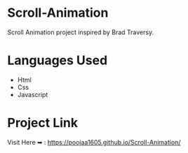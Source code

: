 # Scroll-Animation
Scroll Animation project inspired by Brad Traversy. 
# Languages Used
- Html
- Css
- Javascript 
# Project Link
Visit Here ➡ : https://poojaa1605.github.io/Scroll-Animation/
